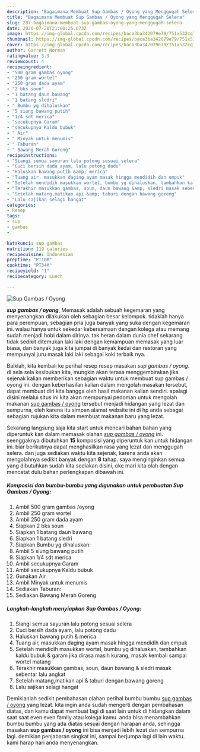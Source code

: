 ```yaml
---
description: "Bagaimana Membuat Sup Gambas / Oyong yang Menggugah Selera"
title: "Bagaimana Membuat Sup Gambas / Oyong yang Menggugah Selera"
slug: 287-bagaimana-membuat-sup-gambas-oyong-yang-menggugah-selera
date: 2020-07-20T21:00:25.073Z
image: https://img-global.cpcdn.com/recipes/baca3ba342079e79/751x532cq70/sup-gambas-oyong-foto-resep-utama.jpg
thumbnail: https://img-global.cpcdn.com/recipes/baca3ba342079e79/751x532cq70/sup-gambas-oyong-foto-resep-utama.jpg
cover: https://img-global.cpcdn.com/recipes/baca3ba342079e79/751x532cq70/sup-gambas-oyong-foto-resep-utama.jpg
author: Garrett Norman
ratingvalue: 3.9
reviewcount: 4
recipeingredient:
- "500 gram gambas oyong"
- "250 gram wortel"
- "250 gram dada ayam"
- "2 bks soun"
- "1 batang daun bawang"
- "1 batang sledri"
- " Bumbu yg dihaluskan"
- "5 siung bawang putih"
- "1/4 sdt merica"
- "secukupnya Garam"
- "secukupnya Kaldu bubuk"
- " Air"
- " Minyak untuk menumis"
- " Taburan"
- " Bawang Merah Goreng"
recipeinstructions:
- "Siangi semua sayuran lalu potong sesuai selera"
- "Cuci bersih dada ayam, lalu potong dadu"
- "Haluskan bawang putih &amp; merica"
- "Tuang air, masukkan daging ayam masak hingga mendidih dan empuk"
- "Setelah mendidih masukkan wortel, bumbu yg dihaluskan, tambahkan kaldu bubuk &amp; garam jika dirasa masih kurang, masak kembali sampai wortel matang"
- "Terakhir masukkan gambas, soun, daun bawang &amp; sledri masak sebentar lalu angkat"
- "Setelah matang,matikan api &amp; taburi dengan bawang goreng"
- "Lalu sajikan selagi hangat"
categories:
- Resep
tags:
- sup
- gambas
- 

katakunci: sup gambas  
nutrition: 119 calories
recipecuisine: Indonesian
preptime: "PT10M"
cooktime: "PT34M"
recipeyield: "1"
recipecategory: Lunch

---
```



![Sup Gambas / Oyong](https://img-global.cpcdn.com/recipes/baca3ba342079e79/751x532cq70/sup-gambas-oyong-foto-resep-utama.jpg)

<b><i>sup gambas / oyong</i></b>, Memasak adalah sebuah kegemaran yang menyenangkan dilakukan oleh sebagian besar kelompok. tidaklah hanya para perempuan, sebagian pria juga banyak yang suka dengan kegemaran ini. walau hanya untuk sekedar kebersamaan dengan kolega atau memang sudah menjadi hobi dalam dirinya. tak heran dalam dunia chef sekarang tidak sedikit ditemukan laki laki dengan kemampuan memasak yang luar biasa, dan banyak juga kita jumpai di banyak kedai dan restoran yang mempunyai juru masak laki laki sebagai koki terbaik nya.



Baiklah, kita kembali ke perihal resep resep masakan <i>sup gambas / oyong</i>. di sela sela kesibukan kita, mungkin akan terasa menggembirakan jika sejenak kalian memberikan sebagian waktu untuk membuat sup gambas / oyong ini. dengan keberhasilan kalian dalam mengolah masakan tersebut, dapat membuat diri kita bangga oleh hasil makanan kalian sendiri. apalagi disini melalui situs ini kita akan mempunyai pedoman untuk mengolah makanan <u>sup gambas / oyong</u> tersebut menjadi hidangan yang lezat dan sempurna, oleh karena itu simpan alamat website ini di hp anda sebagai sebagian rujukan kita dalam membuat makanan baru yang lezat.


Sekarang langsung saja kita start untuk mencari bahan bahan yang diperuntuk kan dalam memasak olahan <u><i>sup gambas / oyong</i></u> ini. seenggaknya dibutuhkan <b>15</b> komposisi yang diperuntuk kan untuk hidangan ini. biar berikutnya dapat menghasilkan rasa yang lezat dan menggugah selera. dan juga sediakan waktu kita sejenak, karena anda akan mengolahnya sedikit banyak dengan <b>8</b> tahap. saya menginginkan semua yang dibutuhkan sudah kita sediakan disini, oke mari kita olah dengan mencatat dulu bahan perlengkapan dibawah ini.

<!--inarticleads1-->

##### Komposisi dan bumbu-bumbu yang digunakan untuk pembuatan Sup Gambas / Oyong:

1. Ambil 500 gram gambas /oyong
1. Ambil 250 gram wortel
1. Ambil 250 gram dada ayam
1. Siapkan 2 bks soun
1. Siapkan 1 batang daun bawang
1. Siapkan 1 batang sledri
1. Siapkan  Bumbu yg dihaluskan:
1. Ambil 5 siung bawang putih
1. Siapkan 1/4 sdt merica
1. Ambil secukupnya Garam
1. Ambil secukupnya Kaldu bubuk
1. Gunakan  Air
1. Ambil  Minyak untuk menumis
1. Sediakan  Taburan:
1. Sediakan  Bawang Merah Goreng




<!--inarticleads2-->

##### Langkah-langkah menyiapkan Sup Gambas / Oyong:

1. Siangi semua sayuran lalu potong sesuai selera
1. Cuci bersih dada ayam, lalu potong dadu
1. Haluskan bawang putih &amp; merica
1. Tuang air, masukkan daging ayam masak hingga mendidih dan empuk
1. Setelah mendidih masukkan wortel, bumbu yg dihaluskan, tambahkan kaldu bubuk &amp; garam jika dirasa masih kurang, masak kembali sampai wortel matang
1. Terakhir masukkan gambas, soun, daun bawang &amp; sledri masak sebentar lalu angkat
1. Setelah matang,matikan api &amp; taburi dengan bawang goreng
1. Lalu sajikan selagi hangat




Demikianlah sedikit pembahasan olahan perihal bumbu bumbu <u>sup gambas / oyong</u> yang lezat. kita ingin anda sudah mengerti dengan pembahasan diatas, dan kamu dapat membuat lagi di saat lain untuk di hidangkan dalam saat saat even even family atau kolega kamu. anda bisa menambahkan bumbu bumbu yang ada diatas sesuai dengan harapan anda, sehingga masakan <b>sup gambas / oyong</b> ini bisa menjadi lebih lezat dan sempurna lagi. demikian penjabaran singkat ini, sampai berjumpa lagi di lain waktu. kami harap hari anda menyenangkan.
